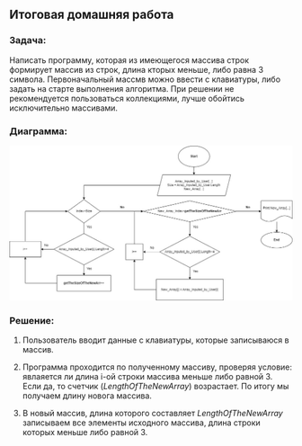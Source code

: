 ## Итоговая домашняя работа

### Задача:

Написать программу, которая из имеющегося массива строк формирует массив из строк, длина кторых меньше, либо равна 3 символа. Первоначальный массмв можно ввести с клавиатуры, либо задать на старте выполнения алгоритма. При решении не рекомендуется пользоваться коллекциями, лучше обойтись исключительно массивами.

### Диаграмма:

![Диаграмма](/Diagram_HW.jpg)

### Решение:

1. Пользователь вводит данные с клавиатуры, которые записываюся в массив.

2. Программа проходится по полученному массиву, проверяя условие: явлаяется ли длина i-ой строки массива меньше либо равной 3. Если да, то счетчик (*LengthOfTheNewArray*) возрастает. По итогу мы получаем длину новога массива.

3. В новый массив, длина которого составляет *LengthOfTheNewArray* записываем все элементы исходного массива, длина строки которых меньше либо равной 3.